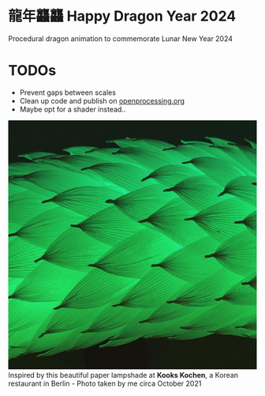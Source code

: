 # 龍年龘龘 Happy Dragon Year 2024
Procedural dragon animation to commemorate Lunar New Year 2024

# TODOs
- Prevent gaps between scales
- Clean up code and publish on [openprocessing.org](https://openprocessing.org)
- Maybe opt for a shader instead..

![Reference photograph](reference.jpg)
Inspired by this beautiful paper lampshade at **Kooks Kochen**, a Korean restaurant in Berlin - Photo taken by me circa October 2021
